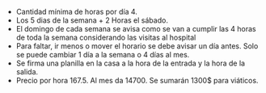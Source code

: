 
* Cantidad mínima de horas por día 4.
* Los 5 dias de la semana + 2 Horas el sábado.
* El domingo de cada semana se avisa como se van a cumplir las 4 horas de toda la semana considerando las visitas al hospital 
* Para faltar, ir menos o mover el horario se debe avisar un día antes. Solo se puede cambiar 1 día a la semana o 4 días al mes.
* Se firma una planilla en la casa a la hora de la entrada y la hora de la salida.
* Precio por hora 167.5.  Al mes da 14700. Se sumarán 1300$ para viáticos.
